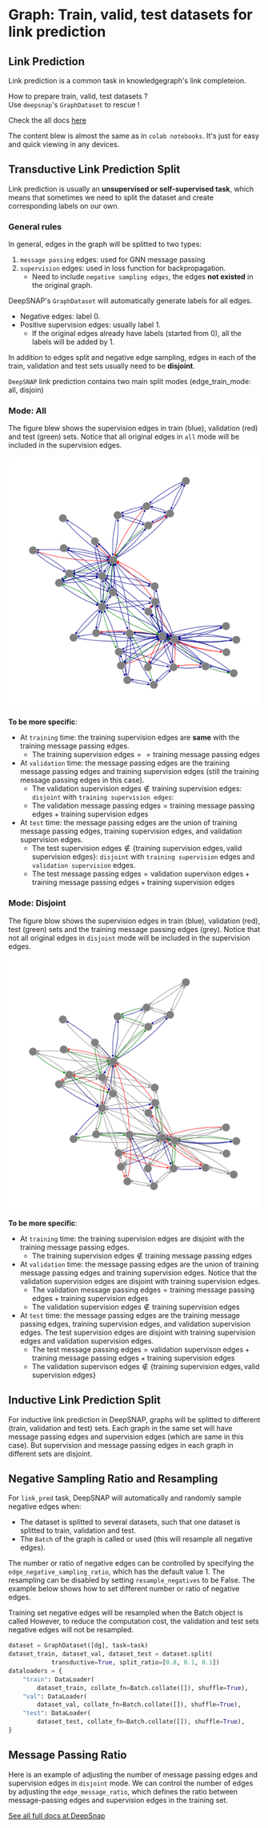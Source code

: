 # Graph: Train, valid, test datasets for link prediction


## Link Prediction
Link prediction is a common task in knowledgegraph's link completeion. 

How to prepare train, valid, test datasets ?  
Use `deepsnap`'s `GraphDataset` to rescue !


Check the all docs [here](https://snap.stanford.edu/deepsnap/notes/colab.html)

The content blew is almost the same as in `colab notebooks`.  It's just for easy and quick viewing in any devices.

## Transductive Link Prediction Split

Link prediction is usually an **unsupervised or self-supervised task**, which means that sometimes we need to split the dataset and create corresponding labels on our own.

### General rules
In general, edges in the graph will be splitted to two types: 
1. `message passing` edges: used for GNN message passing 
2. `supervision` edges: used in loss function for backpropagation.
    - Need to include `negative sampling edges`, the edges **not existed** in the original graph.


DeepSNAP's `GraphDataset` will automatically generate labels for all edges. 
- Negative edges: label 0. 
- Positive supervision edges: usually label 1. 
    - If the original edges already have labels (started from 0), all the labels will be added by 1. 

In addition to edges split and negative edge sampling, edges in each of the train, validation and test sets usually need to be **disjoint**.


`DeepSNAP` link prediction contains two main split modes (edge_train_mode: all, disjoin)

### Mode: All

The figure blew shows the supervision edges in train (blue), validation (red) and test (green) sets. Notice that all original edges in `all` mode will be included in the supervision edges.

![All](/images/ml/edge_train_mode_all.png)

**To be more specific**:

* At `training` time: the training supervision edges are **same** with the training message passing edges.
    - The $\text{training supervision edges} == \text{training message passing edges}$
* At `validation` time: the message passing edges are the training message passing edges and training supervision edges (still the training message passing edges in this case).
    -  The $\text{validation supervision edges} \notin \text{training supervision edges}$:  `disjoint`  with `training supervision edges`: 
    -  The $\text{validation message passing edges} = \text{training message passing edges} + \text{training supervision edges}$
* At `test` time: the message passing edges are the union of training message passing edges, training supervision edges, and validation supervision edges. 
    - The $\text{test supervision edges} \notin \lbrace \text{training supervision edges},  \text{valid supervision edges} \rbrace$:  `disjoint` with `training supervision` edges and `validation supervision` edges.
    - The $\text{test message passing edges} = \text{validation supervison edges} + \text{training message passing edges} + \text{training supervision edges}$


### Mode: Disjoint

The figure blow shows the supervision edges in train (blue), validation (red), test (green) sets and the training message passing edges (grey). Notice that not all original edges in `disjoint` mode will be included in the supervision edges.

![Disjoin](/images/ml/edge_train_mode_disjoint.png)


**To be more specific**:

* At `training` time: the training supervision edges are disjoint with the training message passing edges.
    - The $\text{training supervision edges} \notin \text{training message passing edges}$
* At `validation` time: the message passing edges are the union of training message passing edges and training supervision edges. Notice that the validation supervision edges are disjoint with training supervision edges.
    -  The $\text{validation message passing edges} = \text{training message passing edges} + \text{training supervision edges}$
    -  The $\text{validation supervision edges} \notin \text{training supervision edges}$  
* At `test` time: the message passing edges are the training message passing edges, training supervision edges, and validation supervision edges. The test supervision edges are disjoint with training supervision edges and validation supervision edges.
    -  The $\text{test message passing edges} = \text{validation supervison edges} + \text{training message passing edges} + \text{training supervision edges}$
    -  The $\text{validation supervison edges} \notin \lbrace \text{training supervision edges},  \text{valid supervision edges} \rbrace$


## Inductive Link Prediction Split

For inductive link prediction in DeepSNAP, graphs will be splitted to different (train, validation and test) sets. Each graph in the same set will have message passing edges and supervision edges (which are same in this case). But supervision and message passing edges in each graph in different sets are disjoint.


## Negative Sampling Ratio and Resampling

For `link_pred` task, DeepSNAP will automatically and randomly sample negative edges when:
* The dataset is splitted to several datasets, such that one dataset is splitted to train, validation and test.
* The `Batch` of the graph is called or used (this will resample all negative edges).

The number or ratio of negative edges can be controlled by specifying the `edge_negative_sampling_ratio`, which has the default value 1. The resampling can be disabled by setting `resample_negatives` to be False. The example below shows how to set different number or ratio of negative edges.

Training set negative edges will be resampled when the Batch object is called
However, to reduce the computation cost, the validation and test sets negative edges will not be resampled.
```python
dataset = GraphDataset([dg], task=task)
dataset_train, dataset_val, dataset_test = dataset.split(
            transductive=True, split_ratio=[0.8, 0.1, 0.1])
dataloaders = {
    "train": DataLoader(
        dataset_train, collate_fn=Batch.collate([]), shuffle=True),
    "val": DataLoader(
        dataset_val, collate_fn=Batch.collate([]), shuffle=True),
    "test": DataLoader(
        dataset_test, collate_fn=Batch.collate([]), shuffle=True),
}
```

## Message Passing Ratio

Here is an example of adjusting the number of message passing edges and supervision edges in `disjoint` mode. We can control the number of edges by adjusting the `edge_message_ratio`, which defines the ratio between message-passing edges and supervision edges in the training set.




[See all full docs at DeepSnap](https://snap.stanford.edu/deepsnap/modules/dataset.html#deepsnap-graphdataset)
